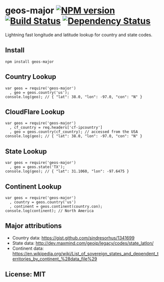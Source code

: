 # geos-major [![NPM version](https://badge.fury.io/js/geos-major.png)](http://badge.fury.io/js/geos-major) [![Build Status](https://travis-ci.org/angleman/geos-major.png)](https://travis-ci.org/angleman/geos-major) [![Dependency Status](https://gemnasium.com/angleman/geos-major.png)](https://gemnasium.com/angleman/geos-major) 

Lightning fast longitude and latitude lookup for country and state codes.

## Install

```
npm install geos-major
```

## Country Lookup

```
var geos = require('geos-major')
  , geo = geos.country('us');
console.log(geo); // { "lat": 38.0, "lon": -97.0, "con": "N" }

```

## CloudFlare Lookup
```
var geos = require('geos-major')
  , cf_country = req.headers['cf-ipcountry']
  , geo = geos.country(cf_country); // accessed from the USA
console.log(geo); // { "lat": 38.0, "lon": -97.0, "con": "N" }
```

## State Lookup
```
var geos = require('geos-major')
  , geo = geos.state('TX');
console.log(geo); // { "lat": 31.1060, "lon": -97.6475 }
```

## Continent Lookup
```
var geos = require('geos-major')
  , country = geos.country('us')
  , continent = geos.continent(country.con);
console.log(continent); // North America
```

## Major attributions
* Country data: https://gist.github.com/sindresorhus/1341699
* State data: http://dev.maxmind.com/geoip/legacy/codes/state_latlon/
* Continent data: https://en.wikipedia.org/wiki/List_of_sovereign_states_and_dependent_territories_by_continent_%28data_file%29

## License: MIT
